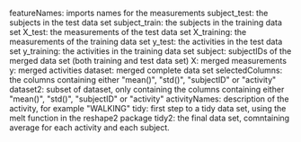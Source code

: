 featureNames: imports names for the measurements
subject_test: the subjects in the test data set
subject_train: the subjects in the training data set
X_test: the measurements of the test data set
X_training: the measurements of the training data set
y_test: the activities in the test data set
y_training: the activities in the training data set
subject: subjectIDs of the merged data set (both training and test data set)
X: merged measurements
y: merged activities
dataset: merged complete data set
selectedColumns: the columns containing either "mean()", "std()", "subjectID" or "activity"
dataset2: subset of dataset, only containing the columns containing either "mean()", "std()", "subjectID" or "activity"
activityNames: description of the activity, for example "WALKING"
tidy: first step to a tidy data set, using the melt function in the reshape2 package
tidy2: the final data set, comntaining average for each activity and each subject.
